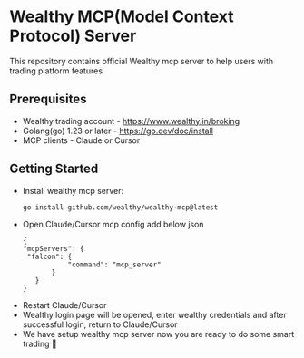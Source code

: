 # Wealthy MCP(Model Context Protocol) Server

This repository contains official Wealthy mcp server to help users with trading platform features


## Prerequisites

- Wealthy trading account - https://www.wealthy.in/broking
- Golang(go) 1.23 or later - https://go.dev/doc/install
- MCP clients - Claude or Cursor


## Getting Started

- Install wealthy mcp server:
   ```bash
   go install github.com/wealthy/wealthy-mcp@latest
   ```
-  Open Claude/Cursor mcp config
    add below json 
     ```
    {
     "mcpServers": {
      "falcon": {
                "command": "mcp_server"
            }
        }
    }
     ```
-  Restart Claude/Cursor
- Wealthy login page will be opened, enter wealthy credentials and after successful login, return to Claude/Cursor
- We have setup wealthy mcp server now you are ready to do some smart trading 🎉

